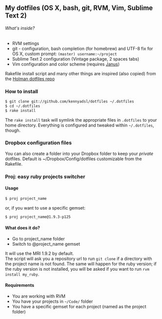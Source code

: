 ## My dotfiles (OS X, bash, git, RVM, Vim, Sublime Text 2)

###### What's inside?

- RVM settings
- git - configuration, bash completion (for homebrew) and UTF-8 fix for OS X, custom prompt: `(master) username:~/project`
- Sublime Text 2 configuration (Vintage package, 2 spaces tabs)
- Vim configuration and color scheme (requires [Janus](https://github.com/carlhuda/janus))

Rakefile install script and many other things are inspired (also copied) from the [Holman dotfiles repo](https://github.com/holman/dotfiles)

### How to install

```bash
$ git clone git://github.com/kennyadsl/dotfiles ~/.dotfiles
$ cd ~/.dotfiles
$ rake install
```

The `rake install` task will symlink the appropriate files in `.dotfiles` to your
home directory. Everything is configured and tweaked within `~/.dotfiles`, though.

### Dropbox configuration files
You can also create a folder into your Dropbox folder to keep your *private* dotfiles.
Default is ~/Dropbox/Config/dotfiles customizable from the Rakefile.

### Proj: easy ruby projects switcher

#### Usage

```bash
$ proj project_name
```

or, if you want to use a specific gemset:

```bash
$ proj project_name@1.9.3-p125
```

#### What does it do?

- Go to project_name folder
- Switch to @project_name gemset

It will use the MRI 1.9.2 by default.  
The script will ask you a repository url to run `git clone` if a directory with the project name is not found.
The same will happen for the ruby version; if the ruby version is not installed, you will be asked if you want to run 
`rvm install my_ruby`.

#### Requirements

- You are working with RVM
- You have your projects in `~/Code/` folder
- You have a specific gemset for each project (named as the project folder)

